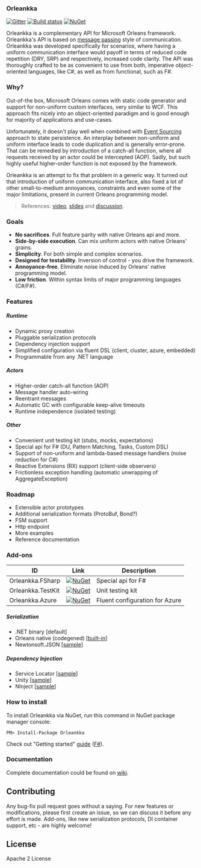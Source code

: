 ### Orleankka

[![Gitter](https://badges.gitter.im/Join%20Chat.svg)](https://gitter.im/yevhen/Orleankka?utm_source=badge&utm_medium=badge&utm_campaign=pr-badge&utm_content=badge)
[![Build status](https://ci.appveyor.com/api/projects/status/qtfih702sfxcsyt6?svg=true)](https://ci.appveyor.com/project/yevhen/orleankka)
[![NuGet](https://img.shields.io/nuget/v/Orleankka.svg?style=flat)](https://www.nuget.org/packages/Orleankka/)

Orleankka is a complementary API for Microsoft Orleans framework. Orleankka's API is based on [message passing](http://en.wikipedia.org/wiki/Message_passing) style of communication. Orleankka was developed specifically for scenarios, where having a uniform communication interface would payoff in terms of reduced code repetition (DRY, SRP) and respectively, increased code clarity. The API was thoroughly crafted to be as convenient to use from both, imperative object-oriented languages, like C#, as well as from functional, such as F#.

### Why?

Out-of-the box, Microsoft Orleans comes with static code generator and support for non-uniform custom interfaces, very similar to WCF. This approach fits nicely into an object-oriented paradigm and is good enough for majority of applications and use-cases.

Unfortunately, it doesn't play well when combined with [Event Sourcing](https://msdn.microsoft.com/en-us/library/dn589792.aspx) approach to state persistence. An interplay between non-uniform and uniform interface leads to code duplication and is generally error-prone. That can be remedied by introduction of a catch-all function, where all requests received by an actor could be intercepted (AOP). Sadly, but such highly useful higher-order function is not exposed by the framework.   

Orleankka is an attempt to fix that problem in a generic way. It turned out that introduction of uniform communication interface, also fixed a lot of other small-to-medium annoyances, constraints and even some of the major limitations, present in current Orleans programming model.

> References: [video](https://www.youtube.com/watch?v=07Up88bpl20), [slides](https://docs.google.com/presentation/d/1brM4SS-uJBRMZs-CdOZoJ0KUgrnPXXwrOXnYgfLL4Nk/edit#slide=id.p4) and [discussion](https://github.com/dotnet/orleans/issues/42).

### Goals

- __No sacrifices__. Full feature parity with native Orleans api and more.
- __Side-by-side execution__. Can mix uniform actors with native Orleans' grains.
- __Simplicity__. For both simple and complex scenarios.
- __Designed for testability__. Inversion of control - you drive the framework.  
- __Annoyance-free__. Eliminate noise induced by Orleans' native programming model.
- __Low friction__. Within syntax limits of major programming languages (C#/F#).

### Features

##### Runtime

+ Dynamic proxy creation
+ Pluggable serialization protocols
+ Dependency injection support
+ Simplified configuration via fluent DSL (client, cluster, azure, embedded)
+ Programmable from any .NET language

##### Actors

+ Higher-order catch-all function (AOP)
+ Message handler auto-wiring
+ Reentrant messages
+ Automatic GC with configurable keep-alive timeouts
+ Runtime independence (isolated testing)

##### Other

+ Convenient unit testing kit (stubs, mocks, expectations)
+ Special api for F# (DU, Pattern Matching, Tasks, Custom DSL)
+ Support of non-uniform and lambda-based message handlers (noise reduction for C#)
+ Reactive Extensions (RX) support (client-side observers)
+ Frictionless exception handling (automatic unwrapping of AggregateException)

### Roadmap

+ Extensible actor prototypes
+ Additional serialization formats (ProtoBuf, Bond?)
+ FSM support
+ Http endpoint
+ More examples
+ Reference documentation

### Add-ons

| ID | Link | Description
| ------- |:----:| ---------- |
| Orleankka.FSharp | [![NuGet](https://img.shields.io/nuget/v/Orleankka.FSharp.svg?style=flat)](https://www.nuget.org/packages/Orleankka.FSharp/) | Special api for F#
| Orleankka.TestKit | [![NuGet](https://img.shields.io/nuget/v/Orleankka.TestKit.svg?style=flat)](https://www.nuget.org/packages/Orleankka.TestKit/) | Unit testing kit
| Orleankka.Azure | [![NuGet](https://img.shields.io/nuget/v/Orleankka.Azure.svg?style=flat)](https://www.nuget.org/packages/Orleankka.Azure/) | Fluent configuration for Azure

##### Serialization

+ .NET binary [default] 
+ Orleans native (codegened) [[built-in](https://github.com/yevhen/Orleankka/blob/master/Source/Example.Serialization.Native.App/Program.cs#L19)] 
+ Newtonsoft.JSON [[sample](https://github.com/yevhen/Orleankka/blob/master/Source/Orleankka.Tests/Utility/JsonSerializer.cs)]

##### Dependency Injection

+ Service Locator [[sample](Source/Demo.App)]
+ Unity   [[sample](Source/Example.DI.Unity)] 
+ NInject [[sample](Source/Example.DI.NInject)]

### How to install

To install Orleankka via NuGet, run this command in NuGet package manager console:

	PM> Install-Package Orleankka

Check out "Getting started" [guide](https://github.com/yevhen/Orleankka/wiki/Getting-Started-%28C%23%29) ([F#](https://github.com/yevhen/Orleankka/wiki/Getting-Started-%28F%23%29)).

### Documentation

Complete documentation could be found on [wiki](https://github.com/yevhen/Orleankka/wiki).

## Contributing

Any bug-fix pull request goes without a saying. For new features or modifications, please first create an issue, so we can discuss it before any effort is made. Add-ons, like new serialization protocols, DI container support, etc - are highly welcome!

## License

Apache 2 License
